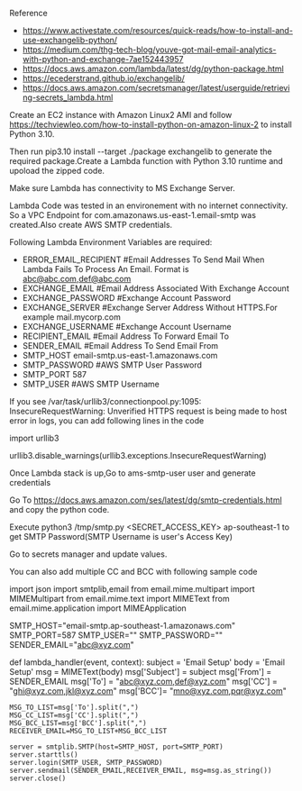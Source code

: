 Reference

* https://www.activestate.com/resources/quick-reads/how-to-install-and-use-exchangelib-python/
* https://medium.com/thg-tech-blog/youve-got-mail-email-analytics-with-python-and-exchange-7ae152443957
* https://docs.aws.amazon.com/lambda/latest/dg/python-package.html
* https://ecederstrand.github.io/exchangelib/
* https://docs.aws.amazon.com/secretsmanager/latest/userguide/retrieving-secrets_lambda.html

Create an EC2 instance with Amazon Linux2 AMI and follow https://techviewleo.com/how-to-install-python-on-amazon-linux-2 to install Python 3.10.

Then run pip3.10 install --target ./package exchangelib to generate the required package.Create a Lambda function with Python 3.10
runtime and upoload the zipped code.

Make sure Lambda has connectivity to MS Exchange Server.

Lambda Code was tested in an environement with no internet connectivity. So a VPC Endpoint for com.amazonaws.us-east-1.email-smtp was created.Also create AWS SMTP credentials.

Following Lambda Environment Variables are required:

* ERROR_EMAIL_RECIPIENT	     #Email Addresses To Send Mail When Lambda Fails To Process An Email. Format is abc@abc.com,def@abc.com
* EXCHANGE_EMAIL	           #Email Address Associated With Exchange Account
* EXCHANGE_PASSWORD	         #Exchange Account Password
* EXCHANGE_SERVER	           #Exchange Server Address Without HTTPS.For example mail.mycorp.com
* EXCHANGE_USERNAME	         #Exchange Account Username
* RECIPIENT_EMAIL	           #Email Address To Forward Email To
* SENDER_EMAIL	             #Email Address To Send Email From
* SMTP_HOST	                 email-smtp.us-east-1.amazonaws.com
* SMTP_PASSWORD	             #AWS SMTP User Password
* SMTP_PORT	                 587
* SMTP_USER	                 #AWS SMTP Username

If you see /var/task/urllib3/connectionpool.py:1095: InsecureRequestWarning: Unverified HTTPS request is being made to host error in logs, you can add following lines in the code

import urllib3

urllib3.disable_warnings(urllib3.exceptions.InsecureRequestWarning)

Once Lambda stack is up,Go to ams-smtp-user user and generate credentials

Go To https://docs.aws.amazon.com/ses/latest/dg/smtp-credentials.html and copy the python code.
    
Execute python3 /tmp/smtp.py <SECRET_ACCESS_KEY> ap-southeast-1 to get SMTP Password(SMTP Username is user's Access Key)
    
Go to secrets manager and update values.

You can also add multiple CC and BCC with following sample code

import json
import smtplib,email
from email.mime.multipart import MIMEMultipart
from email.mime.text import MIMEText
from email.mime.application import MIMEApplication

SMTP_HOST="email-smtp.ap-southeast-1.amazonaws.com"
SMTP_PORT=587
SMTP_USER=""
SMTP_PASSWORD=""
SENDER_EMAIL="abc@xyz.com"

def lambda_handler(event, context):
    subject = 'Email Setup'
    body = 'Email Setup'
    msg = MIMEText(body)
    msg['Subject'] = subject
    msg['From'] = SENDER_EMAIL
    msg['To'] = "abc@xyz.com,def@xyz.com"
    msg['CC'] = "ghi@xyz.com,jkl@xyz.com"
    msg['BCC']= "mno@xyz.com,pqr@xyz.com"
    
    MSG_TO_LIST=msg['To'].split(",")
    MSG_CC_LIST=msg['CC'].split(",")
    MSG_BCC_LIST=msg['BCC'].split(",")
    RECEIVER_EMAIL=MSG_TO_LIST+MSG_BCC_LIST
    
    server = smtplib.SMTP(host=SMTP_HOST, port=SMTP_PORT)
    server.starttls()
    server.login(SMTP_USER, SMTP_PASSWORD)
    server.sendmail(SENDER_EMAIL,RECEIVER_EMAIL, msg=msg.as_string())
    server.close()
